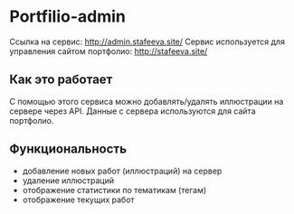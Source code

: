 # Portfilio-admin

Ссылка на сервис: <http://admin.stafeeva.site/>
Сервис используется для управления сайтом портфолио: <http://stafeeva.site/>

## Как это работает

С помощью этого сервиса можно добавлять/удалять иллюстрации на сервере через API.
Данные с сервера используются для сайта портфолио.

## Функциональность

- добавление новых работ (иллюстраций) на сервер
- удаление иллюстраций
- отображение статистики по тематикам (тегам)
- отображение текущих работ

